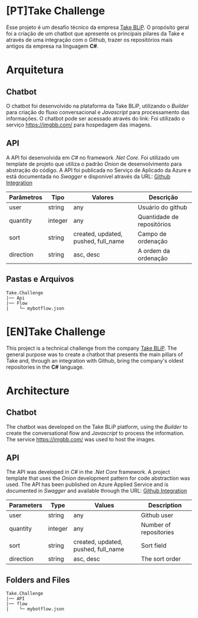 # [PT]Take Challenge 
Esse projeto é um desafio técnico da empresa [Take BLiP](https://www.take.net/blip/). 
O propósito geral foi a criação de um chatbot que apresente os principais pilares da Take e através de uma integração com o Github, trazer os repositórios mais antigos da empresa na linguagem **C#**.

# Arquitetura
## Chatbot
O chatbot foi desenvolvido na plataforma da Take BLiP, utilizando o *Builder* para criação do fluxo conversacional e *Javascript* para processamento das informações. O chatbot pode ser acessado através do link: 
Foi utilizado o serviço https://imgbb.com/ para hospedagem das imagens.

## API
A API foi desenvolvida em *C#* no framework *.Net Core*. Foi utilizado um template de projeto que utiliza o padrão *Onion* de desenvolvimento para abstração do código. 
A API foi publicada no Serviço de Aplicado da Azure e está documentada no *Swagger* e disponível através da URL: [Github Integration](https://githubintegration20230125124833.azurewebsites.net/)

| **Parâmetros** | **Tipo** |**Valores** | **Descrição** |
|--|--|--|--|
| user | string | any |Usuário do github  |
| quantity | integer | any | Quantidade de repositórios |
| sort | string | created, updated, pushed, full_name |Campo de ordenação |
| direction | string | asc, desc|A ordem da ordenação |


## Pastas e Arquivos
```
Take.Challenge
|── Api
|── Flow
|    └─ mybotflow.json
```

# [EN]Take Challenge 
This project is a technical challenge from the company [Take BLiP](https://www.take.net/blip/).
The general purpose was to create a chatbot that presents the main pillars of Take and, through an integration with Github, bring the company's oldest repositories in the **C#** language.

# Architecture
## Chatbot
The chatbot was developed on the Take BLiP platform, using the *Builder* to create the conversational flow and *Javascript* to process the information.
The service https://imgbb.com/ was used to host the images.

## API
The API was developed in *C#* in the *.Net Core* framework. A project template that uses the *Onion* development pattern for code abstraction was used.
The API has been published on Azure Applied Service and is documented in *Swagger* and available through the URL: [Github Integration](https://githubintegration20230125124833.azurewebsites.net/)

| **Parameters** | **Type** |**Values** | **Description** |
|--|--|--|--|
| user | string | any | Github user |
| quantity | integer | any | Number of repositories |
| sort | string | created, updated, pushed, full_name | Sort field |
| direction | string | asc, desc| The sort order |


## Folders and Files
```
Take.Challenge
|── API
|── flow
|    └─ mybotflow.json
```
